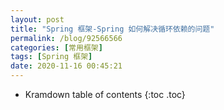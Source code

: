 ```yaml
---
layout: post
title: "Spring 框架-Spring 如何解决循环依赖的问题"
permalink: /blog/92566566
categories: [常用框架]
tags: [Spring 框架]
date: 2020-11-16 00:45:21
---
```


* Kramdown table of contents
{:toc .toc}
